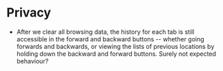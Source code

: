 # Privacy


* After we clear all browsing data, the history for each tab is still
  accessible in the forward and backward buttons -- whether going forwards and
  backwards, or viewing the lists of previous locations by holding down the
  backward and forward buttons. Surely not expected behaviour?
